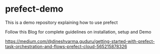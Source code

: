 # prefect-demo

This is a demo repository explaining how to use prefect

Follow this Blog for complete guidelines on installation, setup and Demo

https://medium.com/@dineshvarma.guduru/getting-started-with-prefect-task-orchestration-and-flows-prefect-cloud-565215878326
